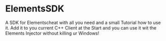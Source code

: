 # ElementsSDK
A SDK for Elementscheat with all you need and a small Tutorial how to use it. Add it to you current C++ Client at the Start and you can use it wit the Elements Injector without  killing ur Windows!
